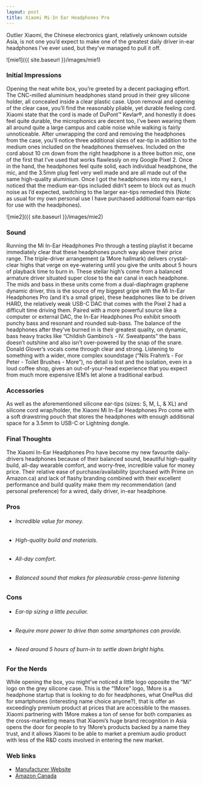 ```yaml
---
layout: post
title: Xiaomi Mi-In Ear Headphones Pro
---
```


Outlier Xiaomi, the Chinese electronics giant, relatively unknown outside Asia, is not one you’d expect to make one of the greatest daily driver in-ear headphones I’ve ever used, but they’ve managed to pull it off.

![mie1]({{ site.baseurl }}/images/mie1)

### Initial Impressions

Opening the neat white box, you’re greeted by a decent packaging effort. The CNC-milled aluminium headphones stand proud in their grey silicone holder, all concealed inside a clear plastic case. Upon removal and opening of the clear case, you’ll find the reasonably pliable, yet durable feeling cord. Xiaomi state that the cord is made of DuPont™ Kevlar®, and honestly it does feel quite durable, the microphonics are decent too, I’ve been wearing them all around quite a large campus and cable noise while walking is fairly unnoticeable. After unwrapping the cord and removing the headphones from the case, you’ll notice three additional sizes of ear-tip in addition to the medium ones included on the headphones themselves. Included on the cord about 10 cm down from the right headphone is a three button mic, one of the first that I’ve used that works flawlessly on my Google Pixel 2. Once in the hand, the headphones feel quite solid, each individual headphone, the mic, and the 3.5mm plug feel very well made and are all made out of the same high-quality aluminium. Once I got the headphones into my ears, I noticed that the medium ear-tips included didn’t seem to block out as much noise as I’d expected, switching to the larger ear-tips remedied this (Note: as usual for my own personal use I have purchased additional foam ear-tips for use with the headphones).

![mie2]({{ site.baseurl }}/images/mie2)

### Sound

Running the Mi In-Ear Headphones Pro through a testing playlist it became immediately clear that these headphones punch way above their price range. The triple-driver arrangement (a 1More hallmark) delivers crystal-clear highs that verge on eye-watering until you give the units about 5 hours of playback time to burn in. These stellar high’s come from a balanced armature driver situated super close to the ear canal in each headphone. The mids and bass in these units come from a dual-diaphragm graphene dynamic driver, this is the source of my biggest gripe with the Mi In-Ear Headphones Pro (and it’s a small gripe), these headphones like to be driven HARD, the relatively weak USB-C DAC that comes with the Pixel 2 had a difficult time driving them. Paired with a more powerful source like a computer or external DAC, the In-Ear Headphones Pro exhibit smooth punchy bass and resonant and rounded sub-bass. The balance of the headphones after they’ve burned in is their greatest quality, on dynamic, bass heavy tracks like “Childish Gambino’s - IV. Sweatpants” the bass doesn’t outshine and also isn’t over-powered by the snap of the snare. Donald Glover’s vocals come through clear and strong. Listening to something with a wider, more complex soundstage (“Nils Frahm’s - For Peter - Toilet Brushes - More”), no detail is lost and the isolation, even in a loud coffee shop, gives an out-of-your-head experience that you expect from much more expensive IEM’s let alone a traditional earbud.

### Accessories

As well as the aforementioned silicone ear-tips (sizes: S, M, L, & XL) and silicone cord wrap/holder, the Xiaomi Mi In-Ear Headphones Pro come with a soft drawstring pouch that stores the headphones with enough additional space for a 3.5mm to USB-C or Lightning dongle.

### Final Thoughts

The Xiaomi In-Ear Headphones Pro have become my new favourite daily-drivers headphones because of their balanced sound, beautiful high-quality build, all-day wearable comfort, and worry-free, incredible value for money price. Their relative ease of purchase/availability (purchased with Prime on Amazon.ca) and lack of flashy branding combined with their excellent performance and build quality make them my recommendation (and personal preference) for a wired, daily driver, in-ear headphone.

### Pros

* ###### Incredible value for money.
* ###### High-quality build and materials.
* ###### All-day comfort.
* ###### Balanced sound that makes for pleasurable cross-genre listening

### Cons

* ###### Ear-tip sizing a little peculiar.
* ###### Require more power to drive than some smartphones can provide.
* ###### Need around 5 hours of burn-in to settle down bright highs.

### For the Nerds

While opening the box, you might’ve noticed a little logo opposite the “Mi” logo on the grey silicone case. This is the “1More” logo, 1More is a headphone startup that is looking to do for headphones, what OnePlus did for smartphones (interesting name choice anyone?), that is offer an exceedingly premium product at prices that are accessible to the masses. Xiaomi partnering with 1More makes a ton of sense for both companies as the cross-marketing means that Xiaomi’s huge brand recognition in Asia opens the door for people to try 1More’s products backed by a name they trust, and it allows Xiaomi to be able to market a premium audio product with less of the R&D costs involved in entering the new market.

### Web links

* [Manufacturer Website](https://www.mi.com/global/headphonesprohd/)
* [Amazon Canada](https://www.amazon.ca/Xiaomi-Headphones-Definition-Hybrid-Dynamic/dp/B01NBAVDIG/ref=pd_sim_23_1?_encoding=UTF8&pd_rd_i=B01NBAVDIG&pd_rd_r=83143d43-ecfe-11e8-9ae7-f7bd06e3c933&pd_rd_w=Zw4gi&pd_rd_wg=C5E3e&pf_rd_i=desktop-dp-sims&pf_rd_m=A3DWYIK6Y9EEQB&pf_rd_p=f2db799a-cb6a-4ff5-b84b-b317891b94a8&pf_rd_r=N46JNTJ0WKWKQ58YEYPG&pf_rd_s=desktop-dp-sims&pf_rd_t=40701&psc=1&refRID=N46JNTJ0WKWKQ58YEYPG)
